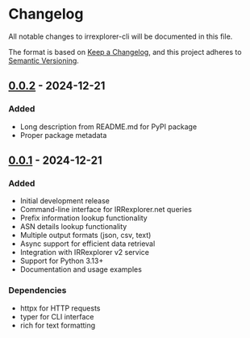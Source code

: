 # Changelog
All notable changes to irrexplorer-cli will be documented in this file.

The format is based on [Keep a Changelog](https://keepachangelog.com/en/1.1.0/),
and this project adheres to [Semantic Versioning](https://semver.org/spec/v2.0.0.html).

## [0.0.2] - 2024-12-21
### Added
- Long description from README.md for PyPI package
- Proper package metadata

[0.0.2]: https://github.com/kiraum/irrexplorer-cli/releases/tag/v0.0.2

## [0.0.1] - 2024-12-21
### Added
- Initial development release
- Command-line interface for IRRexplorer.net queries
- Prefix information lookup functionality
- ASN details lookup functionality
- Multiple output formats (json, csv, text)
- Async support for efficient data retrieval
- Integration with IRRexplorer v2 service
- Support for Python 3.13+
- Documentation and usage examples

### Dependencies
- httpx for HTTP requests
- typer for CLI interface
- rich for text formatting

[0.0.1]: https://github.com/kiraum/irrexplorer-cli/releases/tag/v0.0.1
